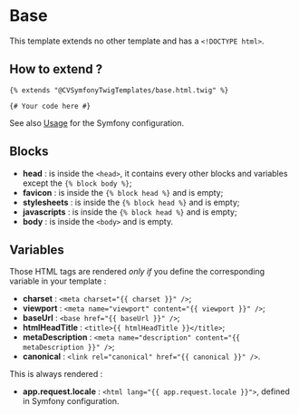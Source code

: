 # Base

This template extends no other template and has a `<!DOCTYPE html>`.


## How to extend ?

```twig
{% extends "@CVSymfonyTwigTemplates/base.html.twig" %}

{# Your code here #}
```

See also [Usage](../../README.md#Usage) for the Symfony configuration.


## Blocks

- **head** : is inside the `<head>`, it contains every other blocks and variables except the `{% block body %}`;
- **favicon** : is inside the `{% block head %}` and is empty;
- **stylesheets** : is inside the `{% block head %}` and is empty;
- **javascripts** : is inside the `{% block head %}` and is empty;
- **body** : is inside the `<body>` and is empty.


## Variables

Those HTML tags are rendered *only if* you define the corresponding variable in your template :
- **charset** : `<meta charset="{{ charset }}" />`;
- **viewport** : `<meta name="viewport" content="{{ viewport }}" />`;
- **baseUrl** : `<base href="{{ baseUrl }}" />`;
- **htmlHeadTitle** : `<title>{{ htmlHeadTitle }}</title>`;
- **metaDescription** : `<meta name="description" content="{{ metaDescription }}" />`;
- **canonical** : `<link rel="canonical" href="{{ canonical }}" />`.

This is always rendered :
- **app.request.locale** : `<html lang="{{ app.request.locale }}">`, defined in Symfony configuration.
